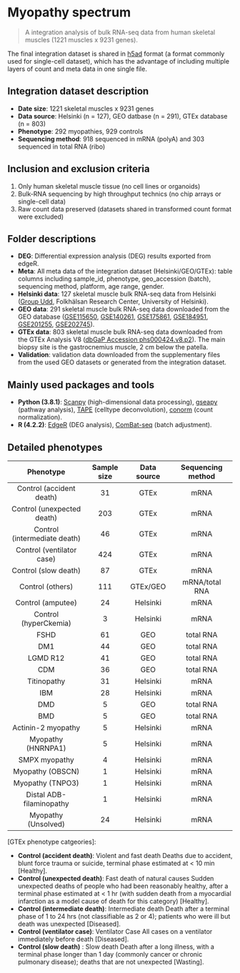 # Myopathy spectrum
> A integration analysis of bulk RNA-seq data from human skeletal muscles (1221 muscles x 9231 genes). 

The final integration dataset is shared in [h5ad](https://anndata.readthedocs.io/en/latest/) format (a format commonly used for single-cell dataset), which has the advantage of including multiple layers of count and meta data in one single file. 

## Integration dataset description
- **Date size**: 1221 skeletal muscles x 9231 genes
- **Data source**: Helsinki (n = 127), GEO datbase (n = 291), GTEx database (n = 803)
- **Phenotype**: 292 myopathies, 929 controls
- **Sequencing method**: 918 sequenced in mRNA (polyA) and 303 sequenced in total RNA (ribo)  




## Inclusion and exclusion criteria
1. Only human skeletal muscle tissue (no cell lines or organoids) 
2. Bulk-RNA sequencing by high throughput technics (no chip arrays or single-cell data)
3. Raw count data preserved (datasets shared in transformed count format were excluded)



## Folder descriptions
- **DEG**: Differential expression analysis (DEG) results exported from edgeR.
- **Meta**: All meta data of the integration dataset (Helsinki/GEO/GTEx): table columns including sample_id, phenotype, geo_accession (batch), sequencing method, platform, age range, gender.
- **Helsinki data**: 127 skeletal muscle bulk RNA-seq data from Helsinki ([Group Udd](https://www.folkhalsan.fi/en/knowledge/research/genetics/group-udd/), Folkhälsan Research Center, University of Helsinki).
- **GEO data**: 291 skeletal muscle bulk RNA-seq data downloaded from the GEO database ([GSE115650](https://www.ncbi.nlm.nih.gov/geo/query/acc.cgi?acc=GSE115650), [GSE140261](https://www.ncbi.nlm.nih.gov/geo/query/acc.cgi?acc=GSE140261), [GSE175861](https://www.ncbi.nlm.nih.gov/geo/query/acc.cgi?acc=GSE175861), [GSE184951](https://www.ncbi.nlm.nih.gov/geo/query/acc.cgi?acc=GSE184951), [GSE201255](https://www.ncbi.nlm.nih.gov/geo/query/acc.cgi?acc=GSE201255), [GSE202745](https://www.ncbi.nlm.nih.gov/geo/query/acc.cgi?acc=GSE202745)).
- **GTEx data**: 803 skeletal muscle bulk RNA-seq data downloaded from the GTEx Analysis V8 ([dbGaP Accession phs000424.v8.p2](https://gtexportal.org/home/datasets#datasetDiv1)). The main biopsy site is the gastrocnemius muscle, 2 cm below the patella.
- **Validation**: validation data downloaded from the supplementary files from the used GEO datasets or generated from the integration dataset.

## Mainly used packages and tools
- **Python (3.8.1)**: [Scanpy](https://scanpy-tutorials.readthedocs.io/en/latest/pbmc3k.html) (high-dimensional data processing), [gseapy](https://gseapy.readthedocs.io/en/latest/gseapy_example.html) (pathway analysis), [TAPE](https://github.com/poseidonchan/TAPE) (celltype deconvolution), [conorm](https://gitlab.com/georgy.m/conorm) (count normalization).
- **R (4.2.2)**: [EdgeR](https://bioconductor.org/packages/edgeR/) (DEG analysis), [ComBat-seq](https://github.com/zhangyuqing/ComBat-seq) (batch adjustment).

## Detailed phenotypes
|            Phenotype           | Sample size | Data source | Sequencing method |
|:------------------------------:|:-----------:|:-----------:|:-----------------:|
|    Control (accident death)    |      31     |     GTEx    |        mRNA       |
|   Control (unexpected death)   |     203     |     GTEx    |        mRNA       |
| Control   (intermediate death) |      46     |     GTEx    |        mRNA       |
|   Control   (ventilator case)  |     424     |     GTEx    |        mRNA       |
|     Control (slow   death)     |      87     |     GTEx    |        mRNA       |
|       Control   (others)       |     111     |   GTEx/GEO  |   mRNA/total RNA  |
|       Control   (amputee)      |      24     |   Helsinki  |        mRNA       |
|     Control   (hyperCkemia)    |      3      |   Helsinki  |        mRNA       |
|              FSHD              |      61     |     GEO     |     total RNA     |
|               DM1              |      44     |     GEO     |     total RNA     |
|            LGMD R12            |      41     |     GEO     |     total RNA     |
|               CDM              |      36     |     GEO     |     total RNA     |
|           Titinopathy          |      31     |   Helsinki  |        mRNA       |
|               IBM              |      28     |   Helsinki  |        mRNA       |
|               DMD              |      5      |     GEO     |     total RNA     |
|               BMD              |      5      |     GEO     |     total RNA     |
|      Actinin-2   myopathy      |      5      |   Helsinki  |        mRNA       |
|      Myopathy   (HNRNPA1)      |      5      |   Helsinki  |        mRNA       |
|          SMPX myopathy         |      4      |   Helsinki  |        mRNA       |
|       Myopathy   (OBSCN)       |      1      |   Helsinki  |        mRNA       |
|       Myopathy   (TNPO3)       |      1      |   Helsinki  |        mRNA       |
|   Distal   ADB-filaminopathy   |      1      |   Helsinki  |        mRNA       |
|      Myopathy   (Unsolved)     |      24     |   Helsinki  |        mRNA       |

[GTEx phenotype catgeories]:
- **Control (accident death)**: Violent and fast death Deaths due to accident, blunt force trauma or suicide, terminal phase estimated at < 10 min [Healthy]. 
- **Control (unexpected death)**: Fast death of natural causes Sudden unexpected deaths of people who had been reasonably healthy, after a terminal phase estimated at < 1 hr (with sudden death from a myocardial infarction as a model cause of death for this category) [Healthy].
- **Control (intermediate death)**: Intermediate death Death after a terminal phase of 1 to 24 hrs (not classifiable as 2 or 4); patients who were ill but death was unexpected [Diseased].
- **Control (ventilator case)**: Ventilator Case All cases on a ventilator immediately before death [Diseased].
- **Control (slow death)** : Slow death Death after a long illness, with a terminal phase longer than 1 day (commonly cancer or chronic pulmonary disease); deaths that are not unexpected [Wasting].


